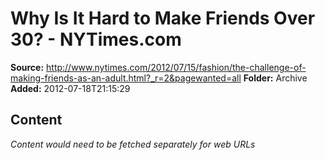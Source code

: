 # Why Is It Hard to Make Friends Over 30? - NYTimes.com

**Source:** http://www.nytimes.com/2012/07/15/fashion/the-challenge-of-making-friends-as-an-adult.html?_r=2&pagewanted=all
**Folder:** Archive
**Added:** 2012-07-18T21:15:29




## Content
*Content would need to be fetched separately for web URLs*
